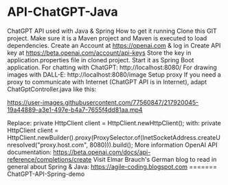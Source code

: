 # API-ChatGPT-Java

ChatGPT API used with Java & Spring
How to get it running
Clone this GIT project.
Make sure it is a Maven project and Maven is executed to load dependencies.
Create an Account at https://openai.com & log in
Create API key at https://beta.openai.com/account/api-keys
Store the key in application.properties file in cloned project.
Start it as Spring Boot application.
For chatting with ChatGPT: http://localhost:8080/
For drawing images with DALL-E: http://localhost:8080/image
Setup proxy
If you need a proxy to communicate with Internet (ChatGPT API is in Internet), adapt ChatGptController.java like this:


https://user-images.githubusercontent.com/77560847/217920045-19a44889-a3e1-497e-b4a7-7655f4dd81aa.mp4


Replace: private HttpClient client = HttpClient.newHttpClient();
with: private HttpClient client = HttpClient.newBuilder().proxy(ProxySelector.of(InetSocketAddress.createUnresolved("proxy.host.com", 8080))).build();
More information
OpenAI API documentation: https://beta.openai.com/docs/api-reference/completions/create
Visit Elmar Brauch's German blog to read in general about Spring & Java: https://agile-coding.blogspot.com =======
ChatGPT-API-Spring-demo
